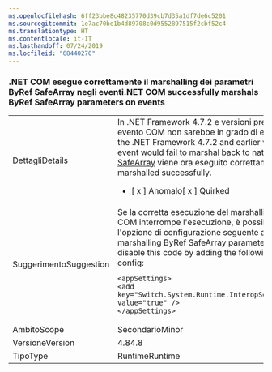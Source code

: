 ```yaml
---
ms.openlocfilehash: 6ff23bbe8c48235770d39cb7d35a1df7de6c5201
ms.sourcegitcommit: 1e7ac70be1b4d89708c0d9552897515f2cbf52c4
ms.translationtype: HT
ms.contentlocale: it-IT
ms.lasthandoff: 07/24/2019
ms.locfileid: "68440270"
---
```

### <a name="net-com-successfully-marshals-byref-safearray-parameters-on-events"></a><span data-ttu-id="8bee9-101">.NET COM esegue correttamente il marshalling dei parametri ByRef SafeArray negli eventi</span><span class="sxs-lookup"><span data-stu-id="8bee9-101">.NET COM successfully marshals ByRef SafeArray parameters on events</span></span>

|   |   |
|---|---|
|<span data-ttu-id="8bee9-102">Dettagli</span><span class="sxs-lookup"><span data-stu-id="8bee9-102">Details</span></span>|<span data-ttu-id="8bee9-103">In .NET Framework 4.7.2 e versioni precedenti, un parametro ByRef [SafeArray](https://docs.microsoft.com/windows/desktop/api/oaidl/ns-oaidl-safearray) su un evento COM non sarebbe in grado di eseguire di nuovo il marshalling al codice nativo.</span><span class="sxs-lookup"><span data-stu-id="8bee9-103">In the .NET Framework 4.7.2 and earlier versions, a ByRef [SafeArray](https://docs.microsoft.com/windows/desktop/api/oaidl/ns-oaidl-safearray) parameter on a COM event would fail to marshal back to native code.</span></span>  <span data-ttu-id="8bee9-104">Con questa modifica il marshalling di [SafeArray](https://docs.microsoft.com/windows/desktop/api/oaidl/ns-oaidl-safearray) viene ora eseguito correttamente.</span><span class="sxs-lookup"><span data-stu-id="8bee9-104">With this change the [SafeArray](https://docs.microsoft.com/windows/desktop/api/oaidl/ns-oaidl-safearray) is now marshalled successfully.</span></span><ul><li><span data-ttu-id="8bee9-105">[ x ] Anomalo</span><span class="sxs-lookup"><span data-stu-id="8bee9-105">[ x ] Quirked</span></span></li></ul>|
|<span data-ttu-id="8bee9-106">Suggerimento</span><span class="sxs-lookup"><span data-stu-id="8bee9-106">Suggestion</span></span>|<span data-ttu-id="8bee9-107">Se la corretta esecuzione del marshalling dei parametri ByRef SafeArray negli eventi COM interrompe l'esecuzione, è possibile disabilitare questo codice aggiungendo l'opzione di configurazione seguente alla configurazione dell'applicazione:</span><span class="sxs-lookup"><span data-stu-id="8bee9-107">If properly marshalling ByRef SafeArray parameters on COM Events breaks execution, you can disable this code by adding the following configuration switch to your application config:</span></span><pre><code class="lang-xml">&lt;appSettings&gt;&#13;&#10;&lt;add key=&quot;Switch.System.Runtime.InteropServices.DoNotMarshalOutByrefSafeArrayOnInvoke&quot; value=&quot;true&quot; /&gt;&#13;&#10;&lt;/appSettings&gt;&#13;&#10;</code></pre>|
|<span data-ttu-id="8bee9-108">Ambito</span><span class="sxs-lookup"><span data-stu-id="8bee9-108">Scope</span></span>|<span data-ttu-id="8bee9-109">Secondario</span><span class="sxs-lookup"><span data-stu-id="8bee9-109">Minor</span></span>|
|<span data-ttu-id="8bee9-110">Versione</span><span class="sxs-lookup"><span data-stu-id="8bee9-110">Version</span></span>|<span data-ttu-id="8bee9-111">4.8</span><span class="sxs-lookup"><span data-stu-id="8bee9-111">4.8</span></span>|
|<span data-ttu-id="8bee9-112">Tipo</span><span class="sxs-lookup"><span data-stu-id="8bee9-112">Type</span></span>|<span data-ttu-id="8bee9-113">Runtime</span><span class="sxs-lookup"><span data-stu-id="8bee9-113">Runtime</span></span>|
